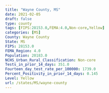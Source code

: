 ```yaml
---
title: "Wayne County, MS"
date: 2021-02-05
draft: false
type: county
tags: [FIPS:28153.0,FEMA:4.0,Non-core,Yellow]
categories: [MS]
County: Wayne County
State: MS
FIPS: 28153.0
FEMA_Region: 4.0
Population: 20183.0
NCHS_Urban_Rural_Classification: Non-core
Tests_in_prior_14_days: 351.0
Fourteen_day_test_rate_per_100000: 1739.0
Percent_Positivity_in_prior_14_days: 0.145
Level: Yellow
url: /states/MS/wayne-county
---
```



